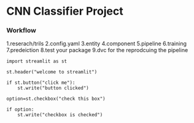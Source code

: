 # CNN Classifier Project


### Workflow

1.reserach/trils
2.config.yaml
3.entity
4.component
5.pipeline
6.training
7.predeiction
8.test your package
9.dvc for the reprodcuing the pipeline


```
import streamlit as st

st.header("welcome to streamlit")

if st.button("click me"):
    st.write("button clicked")
    
option=st.checkbox("check this box")

if option:
    st.write("checkbox is checked")

```